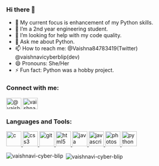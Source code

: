 ### Hi there 👋



- 🔭 My current focus is enhancement of my Python skills. 
- 🌱 I’m a 2nd year engineering student.
- 🤔 I’m looking for help with my code quality.
- 💬 Ask me about Python.
- 📫 How to reach me: @Vaishna84783419(Twitter) @vaishnavicyberblip(dev)  
- 😄 Pronouns: She/Her
- ⚡ Fun fact: Python was a hobby project.

<h3 align="left">Connect with me:</h3>
<p align="left">
<a href="https://dev.to/@vaishnavicyberblip" target="blank"><img align="center" src="https://cdn.jsdelivr.net/npm/simple-icons@3.0.1/icons/dev-dot-to.svg" alt="@vaishnavicyberblip" height="30" width="40" /></a>
<a href="https://twitter.com/vaishna84783419" target="blank"><img align="center" src="https://cdn.jsdelivr.net/npm/simple-icons@3.0.1/icons/twitter.svg" alt="vaishna84783419" height="30" width="40" /></a>
</p>

<h3 align="left">Languages and Tools:</h3>
<p align="left"> <a href="https://www.cprogramming.com/" target="_blank"> <img src="https://devicons.github.io/devicon/devicon.git/icons/c/c-original.svg" alt="c" width="40" height="40"/> </a> <a href="https://www.w3schools.com/css/" target="_blank"> <img src="https://devicons.github.io/devicon/devicon.git/icons/css3/css3-original-wordmark.svg" alt="css3" width="40" height="40"/> </a> <a href="https://git-scm.com/" target="_blank"> <img src="https://www.vectorlogo.zone/logos/git-scm/git-scm-icon.svg" alt="git" width="40" height="40"/> </a> <a href="https://www.w3.org/html/" target="_blank"> <img src="https://devicons.github.io/devicon/devicon.git/icons/html5/html5-original-wordmark.svg" alt="html5" width="40" height="40"/> </a> <a href="https://www.java.com" target="_blank"> <img src="https://devicons.github.io/devicon/devicon.git/icons/java/java-original-wordmark.svg" alt="java" width="40" height="40"/> </a> <a href="https://developer.mozilla.org/en-US/docs/Web/JavaScript" target="_blank"> <img src="https://devicons.github.io/devicon/devicon.git/icons/javascript/javascript-original.svg" alt="javascript" width="40" height="40"/> </a> <a href="https://www.photoshop.com/en" target="_blank"> <img src="https://devicons.github.io/devicon/devicon.git/icons/photoshop/photoshop-plain.svg" alt="photoshop" width="40" height="40"/> </a> <a href="https://www.python.org" target="_blank"> <img src="https://devicons.github.io/devicon/devicon.git/icons/python/python-original.svg" alt="python" width="40" height="40"/> </a> </p>

<p><img align="left" src="https://github-readme-stats.vercel.app/api/top-langs?username=vaishnavi-cyber-blip&show_icons=true&locale=en&layout=compact" alt="vaishnavi-cyber-blip" /></p>

<p>&nbsp;<img align="center" src="https://github-readme-stats.vercel.app/api?username=vaishnavi-cyber-blip&show_icons=true&locale=en" alt="vaishnavi-cyber-blip" /></p>
